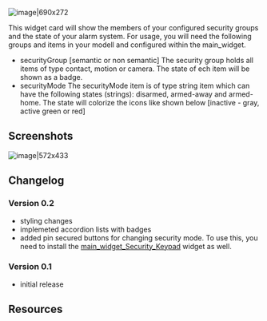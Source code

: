 ![image|690x272](upload://aQIbY26oEIUtSXnJralvyQKmw6V.png)

This widget card will show the members of your configured security groups and the state of your alarm system. For usage, you will need the following groups and items in your modell and configured within the main_widget.
- securityGroup [semantic or non semantic]
  The security group holds all items of type contact, motion or camera. The state of ech item will be shown as a badge.
- securityMode
  The securityMode item is of type string item which can have the following states (strings): disarmed, armed-away and armed-home. The state will colorize the icons like shown below [inactive - gray, active green or red]

## Screenshots

![image|572x433](upload://AizhkrJYIkYHUKsNNzyMhX6DTrJ.png)


## Changelog
### Version 0.2
- styling changes
- implemeted accordion lists with badges
- added pin secured buttons for changing security mode. To use this, you need to install the [main_widget_Security_Keypad](https://community.openhab.org/t/oh3-main-ui-main-widget-part-6a-the-security-keypad/139465) widget as well.
### Version 0.1
- initial release

## Resources

